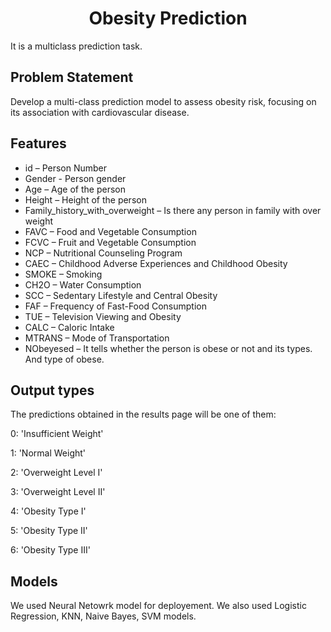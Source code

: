 <center><h1>Obesity Prediction</h1></center>

It is a multiclass prediction task.

## Problem Statement
Develop a multi-class prediction model to assess obesity risk, focusing on its association with cardiovascular disease.

## Features
* id – Person Number
* Gender - Person gender
* Age – Age of the person
* Height – Height of the person
* Family_history_with_overweight – Is there any person in family with over
weight
* FAVC – Food and Vegetable Consumption
* FCVC – Fruit and Vegetable Consumption
* NCP – Nutritional Counseling Program
* CAEC – Childhood Adverse Experiences and Childhood Obesity
* SMOKE – Smoking
* CH2O – Water Consumption
* SCC – Sedentary Lifestyle and Central Obesity
* FAF – Frequency of Fast-Food Consumption
* TUE – Television Viewing and Obesity
* CALC – Caloric Intake
* MTRANS – Mode of Transportation
* NObeyesed – It tells whether the person is obese or not and its types. And type of obese.

## Output types
The predictions obtained in the results page will be one of them:

0: 'Insufficient Weight'

1: 'Normal Weight'

2: 'Overweight Level I'

3: 'Overweight Level II'

4: 'Obesity Type I'

5: 'Obesity Type II'

6: 'Obesity Type III'

## Models
We used Neural Netowrk model for deployement. We also used Logistic Regression, KNN, Naive Bayes, SVM models. 

